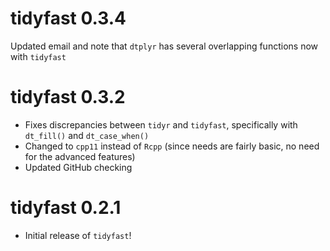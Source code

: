 # tidyfast 0.3.4

Updated email and note that `dtplyr` has several overlapping functions now with `tidyfast`

# tidyfast 0.3.2

* Fixes discrepancies between `tidyr` and `tidyfast`, specifically with `dt_fill()` and `dt_case_when()`
* Changed to `cpp11` instead of `Rcpp` (since needs are fairly basic, no need for the advanced features)
* Updated GitHub checking

# tidyfast 0.2.1

* Initial release of `tidyfast`!

